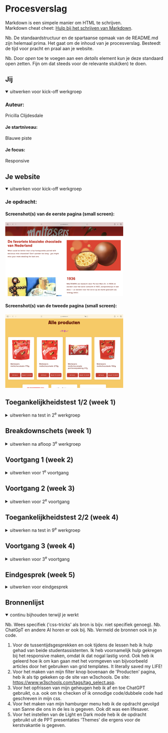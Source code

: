# Procesverslag
Markdown is een simpele manier om HTML te schrijven.  
Markdown cheat cheet: [Hulp bij het schrijven van Markdown](https://github.com/adam-p/markdown-here/wiki/Markdown-Cheatsheet).

Nb. De standaardstructuur en de spartaanse opmaak van de README.md zijn helemaal prima. Het gaat om de inhoud van je procesverslag. Besteedt de tijd voor pracht en praal aan je website.

Nb. Door *open* toe te voegen aan een *details* element kun je deze standaard open zetten. Fijn om dat steeds voor de relevante stuk(ken) te doen.

## Jij

<details open>
  <summary>uitwerken voor kick-off werkgroep</summary>

  ### Auteur:
  Pricilla Clijdesdale

  #### Je startniveau:
  Blauwe piste

  #### Je focus:
  Responsive
 
</details>

## Je website

<details open>
  <summary>uitwerken voor kick-off werkgroep</summary>

  ### Je opdracht:
 

  #### Screenshot(s) van de eerste pagina (small screen): 
<img src="readme-images/Over ons pagina.png" width="375px" alt="Maltesers Over ons pagina">

  #### Screenshot(s) van de tweede pagina (small screen):
  <img src="readme-images/Producten pagina.png" width="375px" alt="Maltesers Producten pagina">
 
</details>



## Toegankelijkheidstest 1/2 (week 1)

<details>
  <summary>uitwerken na test in 2<sup>e</sup> werkgroep</summary>

  ### Bevindingen
  <img src="readme-images/ss1.HEIC" width="300px" alt="deel 1 Toegankelijkheidstest">
  <img src="readme-images/ss2.HEIC" width="300px" alt="deel 1 Toegankelijkheidstest">
  <img src="readme-images/ss3.HEIC" width="300px" alt="deel 1 Toegankelijkheidstest">
  <img src="readme-images/ss4.HEIC" width="300px" alt="deel 1 Toegankelijkheidstest">
  <img src="readme-images/ss5.HEIC" width="300px" alt="deel 1 Toegankelijkheidstest">

  Lijst met je bevindingen die in de test naar voren kwamen:
   Wat mij opvalt van het lezen van de pagina met de screenreader op de pagina Producten:
- Er wordt gesprongen van H1 naar een H3 wat heel raar staat.
- De afbeeldingen hebben geen alt tekst, maar doordat de titel (H3) ook de afbeelding beschrijft is het niet per se een groot probleem voor de toegankelijkheid.
- Alle a elementen worden voor gelezen als ‘bezocht, link,’.
- Alle a elementen die in een andere site openen worden voorgelezen als ‘opent in nieuw venster’.

Wat mij opvalt van het lezen van de pagina met de screenreader op de pagina Ons verhaal:
- Overal wordt er voor de titel een H1 gebruikt.
- Voor de titel die over de afbeelding geschreven staat wordt een article element gebruikt wat niet per se nodig is. 
- Alt teksten van de afbeeldingen kan ik wel teruglezen in de code, alleen worden deze niet voorgelezen tijdens de test met de screenreader. Kan aan mijn screenreader liggen. 
</details>


## Breakdownschets (week 1)

<details>
  <summary>uitwerken na afloop 3<sup>e</sup> werkgroep</summary>

  ### de hele pagina: 
  <img src="readme-images/4.jpg" width="300px" alt="breakdownschets bovenkant producten pagina">
  <img src="readme-images/5.jpg" width="300px" alt="breakdownschets midden producten pagina">
  <img src="readme-images/8.jpg" width="300px" alt="breakdownschets midden over ons pagina">
  <img src="readme-images/9.jpg" width="300px" alt="breakdownschets boven footer over ons pagina">

  ### dynamisch deel (bijv menu): 
  <img src="readme-images/3.jpg" width="300px" alt="breakdownschets menu navigatie">
  <img src="readme-images/6.jpg" width="300px" alt="breakdownschets footer navigatie">

</details>

## Voortgang 1 (week 2)

<details>
  <summary>uitwerken voor 1<sup>e</sup> voortgang</summary>

  ### Stand van zaken
Om heel eerlijk te zijn was ik bij voortgangsgesprek 1 letterlijk nergens met mijn website. Ik heb mij enkel alleen gefocust op de breakdownschets. Dit kwam doordat coderen voor mij echt een FLINK aantal jaren geleden was, en ik zeker van wilde zijn dat de basis voor mijn website waar ik mee begon te bouwen correct zou zijn. 

Het was welliswaar niet super verstandig om ermee te wachten, maar uiteindelijk ben ik wel achter een aantal fouten gekomen.

  ### Verslag van meeting
  hier na afloop snel de uitkomsten van de meeting vastleggen

  - De tip was om mijn breakdownschets voor mezelf snel te verbeteren, maar daarna wel echt aan de slag te gaan met mij code. Al zou het helemaal nergens op lijken, heb je dan toch wel een punt om verder op te bouwen a.d.h.v. feedback. 
  - Omdat ik eigenlijk vrij weinig had om feedback op te krijgen zal ik kleine punten omschrijven van mijn breakdownschets die niet correct waren.
  - Punt 1: Op afbeelding is het woordje 'producten' een H1 in plaats van een H2. Op elke pagina moet je website namelijk beginnen met een H1, en los daarvan is het de titel van de pagina.
  - Punt 2: Het woordje 'Alle producten' is in plaats van een H3 een H2.
  - Punt 3: Alle sections zijn articles. Je wilt op 1 html pagina het liefst zo min mogelijk sections.

</details>

## Voortgang 2 (week 3)

<details>
  <summary>uitwerken voor 2<sup>e</sup> voortgang</summary>

  ### Stand van zaken
Ik heb er helaas geen screenshots van genomen, which is totally my fault. Ik was te gefocust op het vooruit komen. Echter bij dit gesprek was ik ook niet ver genoeg, om inhoudelijk echt veel feedback te krijgen. Ik liep eigenlijk tegen het feit aan op mijn 'Producten' pagina, dat ik de articles totaal niet wist te stylen in mijn CSS. 

Ik  verloor eigenlijk alle moed en had slechts 2 á 3 vragen die ik kon stellen. Ook hier kreeg ik de feedback om toch door te zetten en echt dagen uit te trekken om een aantal uur te coderen. Op deze manier kun je veel meer feedback verwerken en je codeer skills verbeteren. Het huilen stond mij echt nabij op dit moment, maar voor alsnog mijn eigen schuld. Ik ben aan de slag gegaan met grid-template-columns. En nadat ik doorhad hoe dit exact in elkaar zat, heb ik dit op de hele pagina, waar nodig, toegepast.

Ik moet toegeven dat ik tussen dit voortgangsgesprek en de laatste les, echt een flinke sprong heb kunnen maken.

  ### Verslag van meeting
  hier na afloop snel de uitkomsten van de meeting vastleggen

  - Punt 1: Nu echt actie ondernemen en alles coderen, ook de 'Ons verhaal' pagina. Want die had ik op dat moment nog niet.
  - punt 2: Grid-template-columns onder de knie krijgen. Dat is eigenlijk de 'Gouden sleutel' naar de opmaak binnen mijn website.
  - punt 3: Ervoor zorgen dat ik tijdens de laatste lessen, en het laatste voortgangsgesprek, waar nodig nog de laatste vragen kan stellen.
  - Punt 4: Hieronder kun je de tekening zien die mijn leven gered heeft tijdens het coderen!
<img src="readme-images/grid-colum.png" width="300px" alt="screenshot van uitleg studentassistent">

</details>

## Toegankelijkheidstest 2/2 (week 4)

<details>
  <summary>uitwerken na test in 9<sup>e</sup> werkgroep</summary>

  <img src="readme-images/ss1n.JPG" width="300px" alt="deel 1 Toegankelijkheidstest">
  <img src="readme-images/ss2n.JPG" width="300px" alt="deel 1 Toegankelijkheidstest">
  <img src="readme-images/ss3n.JPG" width="300px" alt="deel 1 Toegankelijkheidstest">
  <img src="readme-images/ss4n.JPG" width="300px" alt="deel 1 Toegankelijkheidstest">
  <img src="readme-images/ss5n.JPG" width="300px" alt="deel 1 Toegankelijkheidstest">

  ### Bevindingen
  Lijst met je bevindingen die in de test naar voren kwamen (geef ook aan wat er verbeterd is):
  Wat mij opvalt van het lezen van de pagina met de screenreader op de pagina Producten

- Ik merk dat hij alles netjes van boven naar beneden afleest
- Wat ik wel verder heel irritant vind is dat hij bij alle linkjes (a elementen) voorleest: bezocht, link, naam van het a element. Dit maakt het best langdradig voor iemand en irritant om achter elkaar te horen. 
- De screenreader leest de headings af als een kopniveau. Bij bijvoorbeeld dus een heading 2 bovenaan de pagina, leest het eerst voor: kopniveau 2 en vervolgens wat er dan staat. 
- Bij p elementen leest hij alleen voor wat er letterlijk staat. 
- Bij alle button elementen leest hij eerst voor wat er staat en dan zegt die erna ‘knop’. 
- De screenreader leest eerst de alt teksten van de afbeelding en zegt daarna vervolgens ‘afbeelding’. Dit maakt het duidelijker voor de doelgroep dat het een afbeelding is die     op de plek staat. 

Op de andere pagina die ik heb gecodeerd, de pagina Over Ons van Maltesers gebeuren er geen buitengewone dingen. 

</details>

## Voortgang 3 (week 4)

<details>
  <summary>uitwerken voor 3<sup>e</sup> voortgang</summary>

  ### Stand van zaken
Ik was hier eigenlijk al heel ver met mijn website. Dat komt grotendeels doordat beide pagina's zowel aan de bovenkant (navigatie), als aan de onderkant (footer) gelijk zijn. Ik kon dat dus makkelijk copy pasten. Het enige waar ik tegenaan liep was mijn hamburger menu. Deze moest nog op groot scherm werken, en dit kon door middel van media quieries. Ik had hier nog geen aandacht aan besteed, maar ging in de les eigenlijk direct goed. 

Wat ik lastig vond verder, is dat ik de schaduw van mijn button niet wegkrijg. Zie afbeelding hieronder:
<img src="readme-images/Button.png" width="300px" alt="Button footer">
- Ik heb dit geprobeerd met box-shadow:none, alleen heeft dit niet succesvol gewerkt.

Wat ik als tweede punt lastig vond, en uiteindelijk wel heb kunnen oplossen, is tijdens de laatste les de teksten goed krijgen van mijn 'Ons verhaal' pagina. Zie afbeelding hieronder:
<img src="readme-images/Teksten.png" width="300px" alt="Teksten 'Ons verhaal' pagina">
- Ik heb een container om de H2 en p gezet, zodat ik kan vertellen aan mijn code dat in mijn grid-column-template de img naar links moet en de container met de teksten naar rechts.
- In de afbeelding hierboven stond mijn code goed, maar het zag er niet uit.

Wat ik als laatste punt lastig vond, is de light dark mode. Ik was eerst even gestresst, omdat ik niet wist hoe dit moest. Maar dankij de PPT presentatie 'Themes' heb ik geleerd hoe dit moest. Ook heb ik hierdoor ondervonden hoe belangrijk het is om custom properties te hebben binnen de CSS. Zie afbeelding hieronder van mijn basis knopjes:
<img src="readme-images/Lightdark.png" width="300px" alt="Teksten 'Ons verhaal' pagina">


</details>


## Eindgesprek (week 5)

<details>
  <summary>uitwerken voor eindgesprek</summary>

  ### Je uitkomst - karakteristiek screenshots:
  <img src="readme-images/Mijnpagina1.png" width="375px" alt="uitkomst opdracht">
  <img src="readme-images/Mijnpagina2.png" width="375px" alt="uitkomst opdracht">

  ### Dit ging goed/Heb ik geleerd: 
  <img src="readme-images/hbm1.png" width="300px" alt="hamburger menu">
  <img src="readme-images/hbm2.png" width="300px" alt="hamburger menu">
  - Het hamburger menu coderen en vormgeven ging goed met behulp van de lessen en de opdracht van Sanne.

  <img src="readme-images/ppa.png" width="300px" alt="Producten pagina artikelen">
  <img src="readme-images/ovp.png" width="300px" alt="Ons verhaal pagina">
  <img src="readme-images/footer.png" width="300px" alt="hamburger menu">
  - Met behulp van de grid-template-colum heb ik mijn artikelblokken heel mooi kunnen opmaken, en kon ik hierin vrij bewegen. Dit was heel erg fijn. Ook hierbij heb ik hulp gekregen tijdens een van de voortgangsgesprekken.
  - Ook heb ik door middel van deze CSS styling, de pagina van 'Ons verhaal' kunnen opmaken in media queries.
  - Binnen mijn footer heb ik ook hier weer dezelfde CSS styling toegepast, en met behulp van containers rechtsgezet. 

  ### Dit was lastig/Is niet gelukt:
  Korte omschrijving met plaatjes
  <img src="readme-images/Teksten.png" width="300px" alt="Teksten 'Ons verhaal' pagina">
  
  - Op de officiele pagina wisselen deze steeds om van positie (de afbeelding en tekst). Ik heb een poging gedaan dit    gelijk te krijgen, alleen is dit niet gelukt.

  <img src="readme-images/navigatie.png" width="300px" alt="navigatie menu">
  
  - Binnen de navigatie zijn er eigenlijk nog twee onderdelen, waarvan 1 boven (contact en hulp, zoekbalk) en 1 beneden (Home/Producten). Deze twee waren voor mij nog te grote uitdaging om erin te verwerken. Het is echter alleen   kwestie van veel CSS styling, alleen ben ik nog niet zover om dit te kunnen. 

 <img src="readme-images/golfje.png" width="375px" alt="Teksten 'golfje onderaan de footer">
 
 - Onderaan de pagina zit er een golfje boven/in de footer verwerkt. Ik heb geprobeerd met border radius dit effect te creëren, alleen ging dit niet omdat de ronding in het midden zit. 
- Ik heb geprobeerd te spieken in de code van Maltesers zelf, alleen begreep ik er echt helemaal niks van. Klakkeloos de code overnemen zou dus ook geen zin hebben, waardoor ik dit eruit heb gelaten. 



</details>

## Bronnenlijst

<details open>
  <summary>continu bijhouden terwijl je werkt</summary>

  Nb. Wees specifiek ('css-tricks' als bron is bijv. niet specifiek genoeg). 
  Nb. ChatGpT en andere AI horen er ook bij.
  Nb. Vermeld de bronnen ook in je code.

  1. Voor de tussentijdsgesprekken en ook tijdens de lessen heb ik hulp gehad van beide studentassistenten. Ik heb voornamelijk hulp gekregen bij het responsive maken, omdat ik dat nogal lastig vond. Ook heb ik geleerd hoe ik om kan gaan met het vormgeven van bijvoorbeeld articles door het gebruiken van grid templates. It literally saved my LIFE!
  2. Voor het maken van mijn filter knop bovenaan de 'Producten' pagina, heb ik als tip gekeken op de site van w3schools. De site: https://www.w3schools.com/tags/tag_select.asp.
  3. Voor het opfrissen van mijn geheugen heb ik af en toe ChatGPT gebruikt, o.a. ook om te checken of ik onnodige code/dubbele code had geschreven in mijn css.
  4. Voor het maken van mijn hamburger menu heb ik de opdracht gevolgd van Sanne die ons in de les is gegeven. Ook dit was een lifesaver.
  5. Voor het instellen van de Light en Dark mode heb ik de opdracht gebruikt uit de PPT presentaties 'Themes' die ergens voor de kerstvakantie is gegeven. 

</details>

